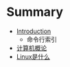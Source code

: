 # Summary

* [Introduction](README.md)
   * 命令行索引
* [计算机概论](ji_suan_ji_gai_lun.md)
* [Linux是什么](linuxshi_shi_yao.md)

